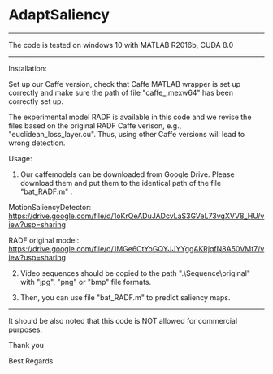 # AdaptSaliency

******************************************************************************************************************


The code is tested on windows 10 with MATLAB R2016b, CUDA 8.0
******************************************************************************************************************


Installation:
 

Set up our Caffe version, check that Caffe MATLAB wrapper is set up correctly and make sure the path of file "caffe_.mexw64" has been correctly set up.

The experimental model RADF is available in this code and we revise the files based on the original RADF Caffe verison, e.g., "euclidean_loss_layer.cu".
Thus, using other Caffe versions will lead to wrong detection.



Usage:
 
1. Our caffemodels can be downloaded from Google Drive. Please download them and put them to the identical path of the file "bat_RADF.m" .

  MotionSaliencyDetector: https://drive.google.com/file/d/1oKrQeADuJADcvLaS3GVeL73vqXVV8_HU/view?usp=sharing

  RADF original model: https://drive.google.com/file/d/1MGe6CtYoGQYJJYYggAKRjqfN8A50VMt7/view?usp=sharing


2. Video sequences should be copied to the path ".\Sequence\original\" with "jpg", "png" or "bmp" file formats.

3. Then, you can use file "bat_RADF.m" to predict saliency maps.



******************************************************************************************************************
It should be also noted that this code is NOT allowed for commercial purposes.

Thank you

Best Regards
